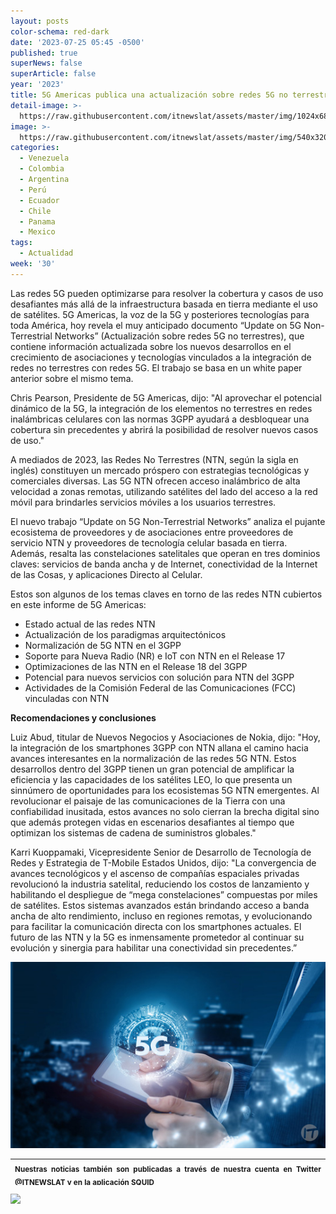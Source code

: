 ```yaml
---
layout: posts
color-schema: red-dark
date: '2023-07-25 05:45 -0500'
published: true
superNews: false
superArticle: false
year: '2023'
title: 5G Americas publica una actualización sobre redes 5G no terrestres
detail-image: >-
  https://raw.githubusercontent.com/itnewslat/assets/master/img/1024x680/5G-Tecnologia-g.jpg
image: >-
  https://raw.githubusercontent.com/itnewslat/assets/master/img/540x320/5G-Tecnologia-p.jpg
categories:
  - Venezuela
  - Colombia
  - Argentina
  - Perú
  - Ecuador
  - Chile
  - Panama
  - Mexico
tags:
  - Actualidad
week: '30'
---
```

Las redes 5G pueden optimizarse para resolver la cobertura y casos de uso desafiantes más allá de la infraestructura basada en tierra mediante el uso de satélites. 5G Americas, la voz de la 5G y posteriores tecnologías para toda América, hoy revela el muy anticipado documento “Update on 5G Non-Terrestrial Networks” (Actualización sobre redes 5G no terrestres), que contiene información actualizada sobre los nuevos desarrollos en el crecimiento de asociaciones y tecnologías vinculados a la integración de redes no terrestres con redes 5G. El trabajo se basa en un white paper anterior sobre el mismo tema.

Chris Pearson, Presidente de 5G Americas, dijo: "Al aprovechar el potencial dinámico de la 5G, la integración de los elementos no terrestres en redes inalámbricas celulares con las normas 3GPP ayudará a desbloquear una cobertura sin precedentes y abrirá la posibilidad de resolver nuevos casos de uso."

A mediados de 2023, las Redes No Terrestres (NTN, según la sigla en inglés) constituyen un mercado próspero con estrategias tecnológicas y comerciales diversas. Las 5G NTN ofrecen acceso inalámbrico de alta velocidad a zonas remotas, utilizando satélites del lado del acceso a la red móvil para brindarles servicios móviles a los usuarios terrestres.

El nuevo trabajo “Update on 5G Non-Terrestrial Networks” analiza el pujante ecosistema de proveedores y de asociaciones entre proveedores de servicio NTN y proveedores de tecnología celular basada en tierra. Además, resalta las constelaciones satelitales que operan en tres dominios claves: servicios de banda ancha y de Internet, conectividad de la Internet de las Cosas, y aplicaciones Directo al Celular.

Estos son algunos de los temas claves en torno de las redes NTN cubiertos en este informe de 5G Americas:

- Estado actual de las redes NTN
- Actualización de los paradigmas arquitectónicos
- Normalización de 5G NTN en el 3GPP
- Soporte para Nueva Radio (NR) e IoT con NTN en el Release 17
- Optimizaciones de las NTN en el Release 18 del 3GPP
- Potencial para nuevos servicios con solución para NTN del 3GPP
- Actividades de la Comisión Federal de las Comunicaciones (FCC) vinculadas con NTN

**Recomendaciones y conclusiones**

Luiz Abud, titular de Nuevos Negocios y Asociaciones de Nokia, dijo: "Hoy, la integración de los smartphones 3GPP con NTN allana el camino hacia avances interesantes en la normalización de las redes 5G NTN. Estos desarrollos dentro del 3GPP tienen un gran potencial de amplificar la eficiencia y las capacidades de los satélites LEO, lo que presenta un sinnúmero de oportunidades para los ecosistemas 5G NTN emergentes. Al revolucionar el paisaje de las comunicaciones de la Tierra con una confiabilidad inusitada, estos avances no solo cierran la brecha digital sino que además protegen vidas en escenarios desafiantes al tiempo que optimizan los sistemas de cadena de suministros globales."

Karri Kuoppamaki, Vicepresidente Senior de Desarrollo de Tecnología de Redes y Estrategia de T-Mobile Estados Unidos, dijo: "La convergencia de avances tecnológicos y el ascenso de compañías espaciales privadas revolucionó la industria satelital, reduciendo los costos de lanzamiento y habilitando el despliegue de “mega constelaciones” compuestas por miles de satélites. Estos sistemas avanzados están brindando acceso a banda ancha de alto rendimiento, incluso en regiones remotas, y evolucionando para facilitar la comunicación directa con los smartphones actuales. El futuro de las NTN y la 5G es inmensamente prometedor al continuar su evolución y sinergia para habilitar una conectividad sin precedentes.”

![](https://raw.githubusercontent.com/itnewslat/assets/master/img/540x320/5G-Tecnologia-p.jpg)

<table style="height: 42px;" width="569">
<tbody>
<tr>
<td style="text-align: justify;"><sub><strong>Nuestras noticias también son publicadas a través de nuestra cuenta en Twitter <a href="https://twitter.com/itnewslat?lang=es">@ITNEWSLAT</a> y en la aplicación <a href="https://squidapp.co/en/">SQUID</a></strong></sub></td>
</tr>
</tbody>
</table>
<img src="https://tracker.metricool.com/c3po.jpg?hash=56f88a41e39ab42c063cc51676587a04"/>